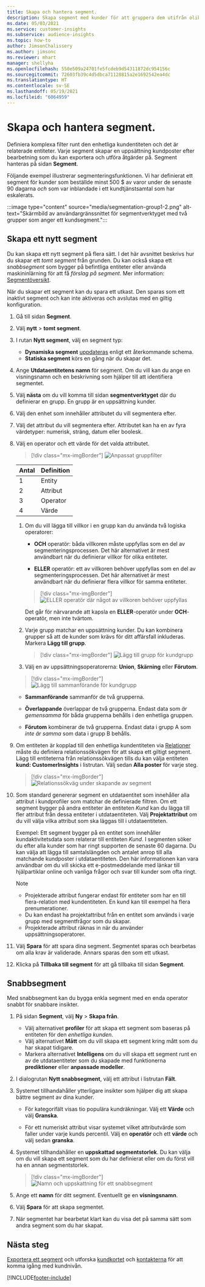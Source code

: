 ```yaml
---
title: Skapa och hantera segment.
description: Skapa segment med kunder för att gruppera dem utifrån olika attribut.
ms.date: 05/03/2021
ms.service: customer-insights
ms.subservice: audience-insights
ms.topic: how-to
author: JimsonChalissery
ms.author: jimsonc
ms.reviewer: mhart
manager: shellyha
ms.openlocfilehash: 550e509a24701fe5fcdeb9d54311872dc954156c
ms.sourcegitcommit: 72603fb39c4d5dbca71128815a2e1692542ea4dc
ms.translationtype: HT
ms.contentlocale: sv-SE
ms.lasthandoff: 05/19/2021
ms.locfileid: "6064959"
---
```

# <a name="create-and-manage-segments"></a>Skapa och hantera segment.

Definiera komplexa filter runt den enhetliga kundentiteten och det är relaterade entiteter. Varje segment skapar en uppsättning kundposter efter bearbetning som du kan exportera och utföra åtgärder på. Segment hanteras på sidan **Segment**. 

Följande exempel illustrerar segmenteringsfunktionen. Vi har definierat ett segment för kunder som beställde minst 500 $ av varor under de senaste 90 dagarna *och* som var inblandade i ett kundtjänstsamtal som har eskalerats.

:::image type="content" source="media/segmentation-group1-2.png" alt-text="Skärmbild av användargränssnittet för segmentverktyget med två grupper som anger ett kundsegment.":::

## <a name="create-a-new-segment"></a>Skapa ett nytt segment

Du kan skapa ett nytt segment på flera sätt. I det här avsnittet beskrivs hur du skapar ett *tomt segment* från grunden. Du kan också skapa ett *snabbsegment* som bygger på befintliga entiteter eller använda maskininlärning för att få *förslag på segment*. Mer information: [Segmentöversikt](segments.md).

När du skapar ett segment kan du spara ett utkast. Den sparas som ett inaktivt segment och kan inte aktiveras och avslutas med en giltig konfiguration.

1. Gå till sidan **Segment**.

1. Välj **nytt** > **tomt segment**.

1. I rutan **Nytt segment**, välj en segment typ:

   - **Dynamiska segment** [uppdateras](segments.md#refresh-segments) enligt ett återkommande schema.
   - **Statiska segment** körs en gång när du skapar det.

1. Ange **Utdataentitetens namn** för segment. Om du vill kan du ange en visningsnamn och en beskrivning som hjälper till att identifiera segmentet.

1. Välj **nästa** om du vill komma till sidan **segmentverktyget** där du definierar en grupp. En grupp är en uppsättning kunder.

1. Välj den enhet som innehåller attributet du vill segmentera efter.

1. Välj det attribut du vill segmentera efter. Attributet kan ha en av fyra värdetyper: numerisk, sträng, datum eller boolesk.

1. Välj en operator och ett värde för det valda attributet.

   > [!div class="mx-imgBorder"]
   > ![Anpassat gruppfilter](media/customer-group-numbers.png "Kundgruppfilter")

   |Antal |Definition  |
   |---------|---------|
   |1     |Entity          |
   |2     |Attribut          |
   |3    |Operator         |
   |4    |Värde         |

   1. Om du vill lägga till villkor i en grupp kan du använda två logiska operatorer:

      - **OCH** operatör: båda villkoren måste uppfyllas som en del av segmenteringsprocessen. Det här alternativet är mest användbart när du definierar villkor för olika entiteter.

      - **ELLER** operatör: ett av villkoren behöver uppfyllas som en del av segmenteringsprocessen. Det här alternativet är mest användbart när du definierar flera villkor för samma entiteter.

      > [!div class="mx-imgBorder"]
      > ![ELLER operatör där något av villkoren behöver uppfyllas](media/segmentation-either-condition.png "ELLER operatör där något av villkoren behöver uppfyllas")

      Det går för närvarande att kapsla en **ELLER**-operatör under **OCH**-operatör, men inte tvärtom.

   1. Varje grupp matchar en uppsättning kunder. Du kan kombinera grupper så att de kunder som krävs för ditt affärsfall inkluderas.    
   Markera **Lägg till grupp**.

      > [!div class="mx-imgBorder"]
      > ![Lägg till grupp för kundgrupp](media/customer-group-add-group.png "Lägg till grupp för kundgrupp")

   1. Välj en av uppsättningsoperatorerna: **Union**, **Skärning** eller **Förutom**.

   > [!div class="mx-imgBorder"]
   > ![Lägg till sammanförande för kundgrupp](media/customer-group-union.png "Lägg till sammanförande för kundgrupp")

   - **Sammanförande** sammanför de två grupperna.

   - **Överlappande** överlappar de två grupperna. Endast data som *är gemensamma* för båda grupperna behålls i den enhetliga gruppen.

   - **Förutom** kombinerar de två grupperna. Endast data i grupp A som *inte är samma* som data i grupp B behålls.

1. Om entiteten är kopplad till den enhetliga kundentiteten via [Relationer](relationships.md) måste du definiera relationssökvägen för att skapa ett giltigt segment. Lägg till entiteterna från relationssökvägen tills du kan välja entiteten **kund: CustomerInsights** i listrutan. Välj sedan **Alla poster** för varje steg.

   > [!div class="mx-imgBorder"]
   > ![Relationssökväg under skapande av segment](media/segments-multiple-relationships.png "Relationssökväg under skapande av segment")

1. Som standard genererar segment en utdataentitet som innehåller alla attribut i kundprofiler som matchar de definierade filtren. Om ett segment bygger på andra entiteter än entiteten *Kund* kan du lägga till fler attribut från dessa entiteter i utdataentiteten. Välj **Projektattribut** om du vill välja vilka attribut som ska läggas till i utdataentiteten.  
  
   Exempel: Ett segment bygger på en entitet som innehåller kundaktivitetsdata som relaterar till entiteten *Kund*. I segmenten söker du efter alla kunder som har ringt supporten de senaste 60 dagarna. Du kan välja att lägga till samtalslängden och antalet anrop till alla matchande kundposter i utdataentiteten. Den här informationen kan vara användbar om du vill skicka ett e-postmeddelande med länkar till hjälpartiklar online och vanliga frågor och svar till kunder som ofta ringt.

   > [!NOTE]
   > - Projekterade attribut fungerar endast för entiteter som har en till flera-relation med kundentiteten. En kund kan till exempel ha flera prenumerationer.
   > - Du kan endast ha projektattribut från en entitet som används i varje grupp med segmentfrågor som du skapar.
   > - Projekterade attribut räknas in när du använder uppsättningsoperatorer.

1. Välj **Spara** för att spara dina segment. Segmentet sparas och bearbetas om alla krav är validerade. Annars sparas den som ett utkast.

1. Klicka på **Tillbaka till segment** för att gå tillbaka till sidan **Segment**.



## <a name="quick-segments"></a>Snabbsegment

Med snabbsegment kan du bygga enkla segment med en enda operator snabbt för snabbare insikter.

1. På sidan **Segment**, välj **Ny** > **Skapa från**.

   - Välj alternativet **profiler** för att skapa ett segment som baseras på entiteten för den *enhetliga kunden*.
   - Välj alternativet **Mått** om du vill skapa ett segment kring mått som du har skapat tidigare.
   - Markera alternativet **Intelligens** om du vill skapa ett segment runt en av de utdataentiteter som du skapade med funktionerna **prediktioner** eller **anpassade modeller**.

2. I dialogrutan **Nytt snabbsegment**, välj ett attribut i listrutan **Fält**.

3. Systemet tillhandahåller ytterligare insikter som hjälper dig att skapa bättre segment av dina kunder.
   - För kategorifält visas tio populära kundräkningar. Välj ett **Värde** och välj **Granska**.

   - För ett numeriskt attribut visar systemet vilket attributvärde som faller under varje kunds percentil. Välj en **operatör** och ett **värde** och välj sedan **granska**.

4. Systemet tillhandahåller en **uppskattad segmentstorlek**. Du kan välja om du vill skapa ett segment som du har definierat eller om du först vill ha en annan segmentstorlek.

    > [!div class="mx-imgBorder"]
    > ![Namn och uppskattning för ett snabbsegment](media/quick-segment-name.png "Namn och uppskattning för ett snabbsegment")

5. Ange ett **namn** för ditt segment. Eventuellt ge en **visningsnamn**.

6. Välj **Spara** för att skapa segmentet.

7. När segmentet har bearbetat klart kan du visa det på samma sätt som andra segment som du har skapat.

## <a name="next-steps"></a>Nästa steg

[Exportera ett segment](export-destinations.md) och utforska [kundkortet](customer-card-add-in.md) och [kontakterna](export-power-bi.md) för att komma igång med kundnivån.

[!INCLUDE[footer-include](../includes/footer-banner.md)]
